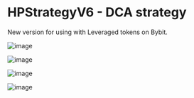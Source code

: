 # HPStrategyV6 - DCA strategy

New version for using with Leveraged tokens on Bybit.

![image](https://github.com/mkajnar/HighProfitStrategy/assets/5566514/a9564cc7-5c12-440a-b89d-a5526044c015)


![image](https://github.com/mkajnar/HighProfitStrategy/assets/5566514/6d9c1240-9c30-4134-b60b-158dcd892fa9)


![image](https://github.com/mkajnar/HighProfitStrategy/assets/5566514/75fbe155-05b1-458d-abc0-bad3083db83a)

![image](https://github.com/mkajnar/HighProfitStrategy/assets/5566514/a944d533-e380-4ed1-8944-005876ef9bca)




